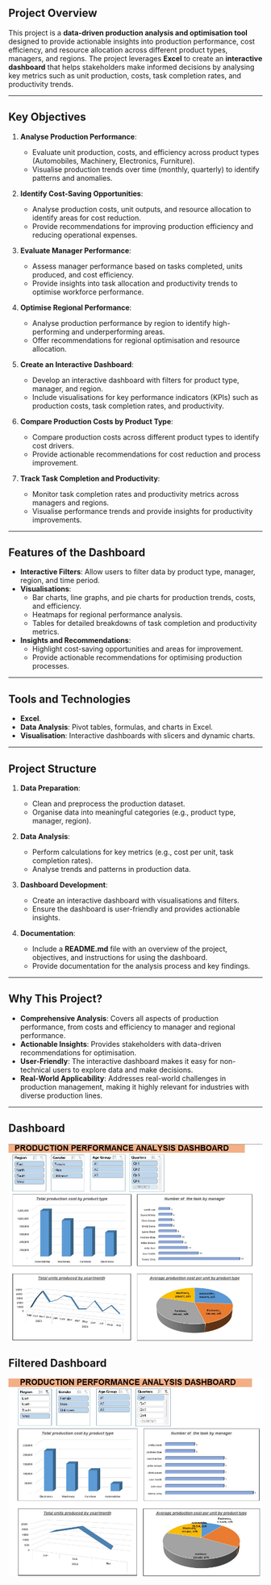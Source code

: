 ## Project Overview

This project is a **data-driven production analysis and optimisation tool** designed to provide actionable insights into production performance, cost efficiency, and resource allocation across different product types, managers, and regions. The project leverages **Excel** to create an **interactive dashboard** that helps stakeholders make informed decisions by analysing key metrics such as unit production, costs, task completion rates, and productivity trends.

---

## Key Objectives

1. **Analyse Production Performance**:
   - Evaluate unit production, costs, and efficiency across product types (Automobiles, Machinery, Electronics, Furniture).
   - Visualise production trends over time (monthly, quarterly) to identify patterns and anomalies.

2. **Identify Cost-Saving Opportunities**:
   - Analyse production costs, unit outputs, and resource allocation to identify areas for cost reduction.
   - Provide recommendations for improving production efficiency and reducing operational expenses.

3. **Evaluate Manager Performance**:
   - Assess manager performance based on tasks completed, units produced, and cost efficiency.
   - Provide insights into task allocation and productivity trends to optimise workforce performance.

4. **Optimise Regional Performance**:
   - Analyse production performance by region to identify high-performing and underperforming areas.
   - Offer recommendations for regional optimisation and resource allocation.

5. **Create an Interactive Dashboard**:
   - Develop an interactive dashboard with filters for product type, manager, and region.
   - Include visualisations for key performance indicators (KPIs) such as production costs, task completion rates, and productivity.

6. **Compare Production Costs by Product Type**:
   - Compare production costs across different product types to identify cost drivers.
   - Provide actionable recommendations for cost reduction and process improvement.

7. **Track Task Completion and Productivity**:
   - Monitor task completion rates and productivity metrics across managers and regions.
   - Visualise performance trends and provide insights for productivity improvements.

---

## Features of the Dashboard

- **Interactive Filters**: Allow users to filter data by product type, manager, region, and time period.
- **Visualisations**:
  - Bar charts, line graphs, and pie charts for production trends, costs, and efficiency.
  - Heatmaps for regional performance analysis.
  - Tables for detailed breakdowns of task completion and productivity metrics.
- **Insights and Recommendations**:
  - Highlight cost-saving opportunities and areas for improvement.
  - Provide actionable recommendations for optimising production processes.

---

## Tools and Technologies

- **Excel**.
- **Data Analysis**: Pivot tables, formulas, and charts in Excel.
- **Visualisation**: Interactive dashboards with slicers and dynamic charts.

---

## Project Structure

1. **Data Preparation**:
   - Clean and preprocess the production dataset.
   - Organise data into meaningful categories (e.g., product type, manager, region).

2. **Data Analysis**:
   - Perform calculations for key metrics (e.g., cost per unit, task completion rates).
   - Analyse trends and patterns in production data.

3. **Dashboard Development**:
   - Create an interactive dashboard with visualisations and filters.
   - Ensure the dashboard is user-friendly and provides actionable insights.

4. **Documentation**:
   - Include a **README.md** file with an overview of the project, objectives, and instructions for using the dashboard.
   - Provide documentation for the analysis process and key findings.

---

## Why This Project?

- **Comprehensive Analysis**: Covers all aspects of production performance, from costs and efficiency to manager and regional performance.
- **Actionable Insights**: Provides stakeholders with data-driven recommendations for optimisation.
- **User-Friendly**: The interactive dashboard makes it easy for non-technical users to explore data and make decisions.
- **Real-World Applicability**: Addresses real-world challenges in production management, making it highly relevant for industries with diverse production lines.




---

## Dashboard

![Screenshot demo](https://github.com/Mutiu123/Production-Performance-Analysis-Dashboard-in-Excel/blob/main/demo/Screenshot%202025-03-19%20113432.jpg)

## Filtered Dashboard

![Screenshot demo1](https://github.com/Mutiu123/Production-Performance-Analysis-Dashboard-in-Excel/blob/main/demo/filtered%20dashboard.jpg)